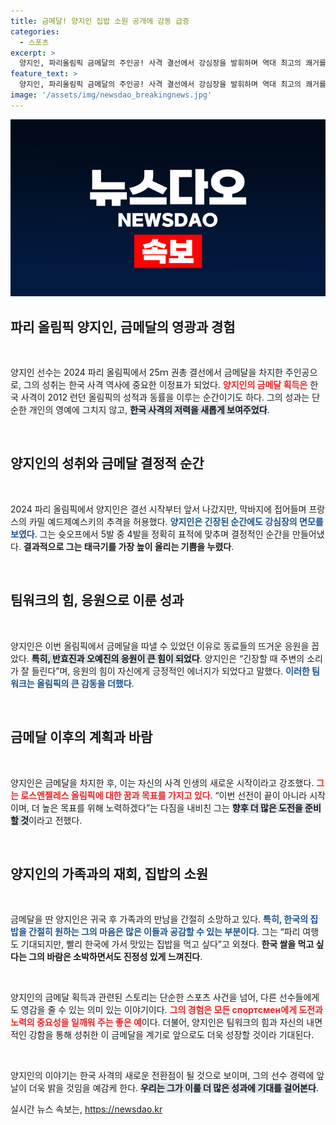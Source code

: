 ```yaml
---
title: 금메달! 양지인 집밥 소원 공개에 감동 급증
categories:
  - 스포츠
excerpt: >
  양지인, 파리올림픽 금메달의 주인공! 사격 결선에서 강심장을 발휘하며 역대 최고의 쾌거를 이룬 그녀의 소감과 가족에 대한 그리움을 전해드립니다. 집밥의 소망이 가득한 양지인의 이야기를 놓치지 마세요!
feature_text: >
  양지인, 파리올림픽 금메달의 주인공! 사격 결선에서 강심장을 발휘하며 역대 최고의 쾌거를 이룬 그녀의 소감과 가족에 대한 그리움을 전해드립니다. 집밥의 소망이 가득한 양지인의 이야기를 놓치지 마세요!
image: '/assets/img/newsdao_breakingnews.jpg'
---
```


<p><img src="/assets/img/newsdao_breakingnews.jpg" alt="firstkoreanews 속보" /></p>

<h2 data-ke-size="size26">파리 올림픽 양지인, 금메달의 영광과 경험</h2>

<p data-ke-size="size16">&nbsp;</p>

<p>양지인 선수는 2024 파리 올림픽에서 25ｍ 권총 결선에서 금메달을 차지한 주인공으로, 그의 성취는 한국 사격 역사에 중요한 이정표가 되었다. <b><span style="color: #ee2323;">양지인의 금메달 획득은</span></b> 한국 사격이 2012 런던 올림픽의 성적과 동률을 이루는 순간이기도 하다. 그의 성과는 단순한 개인의 영예에 그치지 않고, <b><span style="background-color: #21538527;">한국 사격의 저력을 새롭게 보여주었다</span></b>. </p>

<p data-ke-size="size16">&nbsp;</p>

<h2 data-ke-size="size26">양지인의 성취와 금메달 결정적 순간</h2>

<p data-ke-size="size16">&nbsp;</p>

<p>2024 파리 올림픽에서 양지인은 결선 시작부터 앞서 나갔지만, 막바지에 접어들며 프랑스의 카밀 예드제예스키의 추격을 허용했다. <b><span style="color: #1a5490;">양지인은 긴장된 순간에도 강심장의 면모를 보였다</span></b>. 그는 슛오프에서 5발 중 4발을 정확히 표적에 맞추며 결정적인 순간을 만들어냈다. <b><span style="ee2323;">결과적으로 그는 태극기를 가장 높이 올리는 기쁨을 누렸다</span></b>.</p>

<p data-ke-size="size16">&nbsp;</p>

<h2 data-ke-size="size26">팀워크의 힘, 응원으로 이룬 성과</h2>

<p data-ke-size="size16">&nbsp;</p>

<p>양지인은 이번 올림픽에서 금메달을 따낼 수 있었던 이유로 동료들의 뜨거운 응원을 꼽았다. <b><span style="background-color: #21538527;">특히, 반효진과 오예진의 응원이 큰 힘이 되었다</span></b>. 양지인은 “긴장할 때 주변의 소리가 잘 들린다”며, 응원의 힘이 자신에게 긍정적인 에너지가 되었다고 말했다. <b><span style="color: #1a5490;">이러한 팀워크는 올림픽의 큰 감동을 더했다</span></b>.</p>

<p data-ke-size="size16">&nbsp;</p>

<h2 data-ke-size="size26">금메달 이후의 계획과 바람</h2>

<p data-ke-size="size16">&nbsp;</p>

<p>양지인은 금메달을 차지한 후, 이는 자신의 사격 인생의 새로운 시작이라고 강조했다. <b><span style="color: #ee2323;">그는 로스앤젤레스 올림픽에 대한 꿈과 목표를 가지고 있다</span></b>. “이번 선전이 끝이 아니라 시작이며, 더 높은 목표를 위해 노력하겠다”는 다짐을 내비친 그는 <b><span style="background-color: #21538527;">향후 더 많은 도전을 준비할 것</span></b>이라고 전했다.</p>

<p data-ke-size="size16">&nbsp;</p>

<h2 data-ke-size="size26">양지인의 가족과의 재회, 집밥의 소원</h2>

<p data-ke-size="size16">&nbsp;</p>

<p>금메달을 딴 양지인은 귀국 후 가족과의 만남을 간절히 소망하고 있다. <b><span style="color: #1a5490;">특히, 한국의 집밥을 간절히 원하는 그의 마음은 많은 이들과 공감할 수 있는 부분이다</span></b>. 그는 “파리 여행도 기대되지만, 빨리 한국에 가서 맛있는 집밥을 먹고 싶다”고 외쳤다. <b><span style="ee2323;">한국 쌀을 먹고 싶다는 그의 바람은 소박하면서도 진정성 있게 느껴진다</span></b>.</p>

<p data-ke-size="size16">&nbsp;</p>

<p>양지인의 금메달 획득과 관련된 스토리는 단순한 스포츠 사건을 넘어, 다른 선수들에게도 영감을 줄 수 있는 의미 있는 이야기이다. <b><span style="color: #ee2323;">그의 경험은 모든 спортсмен에게 도전과 노력의 중요성을 일깨워 주는 좋은 예</span></b>이다. 더불어, 양지인은 팀워크의 힘과 자신의 내면적인 강함을 통해 성취한 이 금메달을 계기로 앞으로도 더욱 성장할 것이라 기대된다. </p>

<p data-ke-size="size16">&nbsp;</p>

<p>양지인의 이야기는 한국 사격의 새로운 전환점이 될 것으로 보이며, 그의 선수 경력에 앞날이 더욱 밝을 것임을 예감케 한다. <b><span style="background-color: #21538527;">우리는 그가 이룰 더 많은 성과에 기대를 걸어본다</span></b>.</p>
실시간 뉴스 속보는, <a href="https://newsdao.kr" rel="dofollow">https://newsdao.kr</a>


